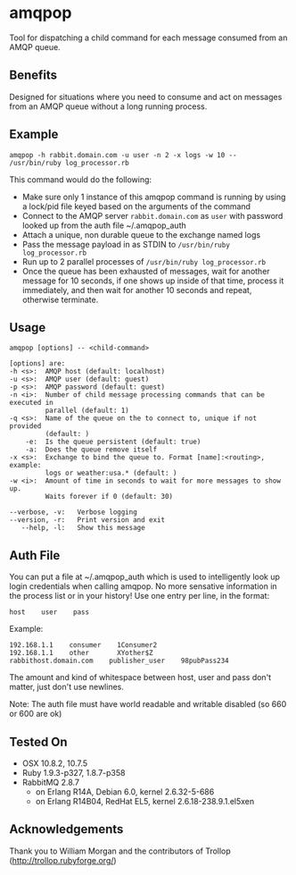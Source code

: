 amqpop
======

Tool for dispatching a child command for each message consumed from an AMQP
queue.


Benefits
--------

Designed for situations where you need to consume and act on messages from an
AMQP queue without a long running process.


Example
-------

    amqpop -h rabbit.domain.com -u user -n 2 -x logs -w 10 -- /usr/bin/ruby log_processor.rb

This command would do the following:

- Make sure only 1 instance of this amqpop command is running by using a
lock/pid file keyed based on the arguments of the command
- Connect to the AMQP server `rabbit.domain.com` as `user` with password looked
up from the auth file ~/.amqpop_auth
- Attach a unique, non durable queue to the exchange named logs
- Pass the message payload in as STDIN to `/usr/bin/ruby log_processor.rb`
- Run up to 2 parallel processes of `/usr/bin/ruby log_processor.rb`
- Once the queue has been exhausted of messages, wait for another message for 10
seconds, if one shows up inside of that time, process it immediately, and then
wait for another 10 seconds and repeat, otherwise terminate.


Usage
-----

    amqpop [options] -- <child-command>

    [options] are:
    -h <s>:  AMQP host (default: localhost)
    -u <s>:  AMQP user (default: guest)
    -p <s>:  AMQP password (default: guest)
    -n <i>:  Number of child message processing commands that can be executed in
             parallel (default: 1)
    -q <s>:  Name of the queue on the to connect to, unique if not provided
             (default: )
        -e:  Is the queue persistent (default: true)
        -a:  Does the queue remove itself
    -x <s>:  Exchange to bind the queue to. Format [name]:<routing>, example:
             logs or weather:usa.* (default: )
    -w <i>:  Amount of time in seconds to wait for more messages to show up.
             Waits forever if 0 (default: 30)

    --verbose, -v:   Verbose logging
    --version, -r:   Print version and exit
       --help, -l:   Show this message


Auth File
---------

You can put a file at ~/.amqpop_auth which is used to intelligently look up
login credentials when calling amqpop. No more sensative information in the
process list or in your history! Use one entry per line, in the format:

    host    user    pass

Example:

    192.168.1.1    consumer    1Consumer2
    192.168.1.1    other       XYother$Z
    rabbithost.domain.com    publisher_user    98pubPass234

The amount and kind of whitespace between host, user and pass don't matter, just
don't use newlines.

Note: The auth file must have world readable and writable disabled (so 660 or
600 are ok)


Tested On
---------
* OSX 10.8.2, 10.7.5
* Ruby 1.9.3-p327, 1.8.7-p358
* RabbitMQ 2.8.7
  * on Erlang R14A, Debian 6.0, kernel 2.6.32-5-686
  * on Erlang R14B04, RedHat EL5, kernel 2.6.18-238.9.1.el5xen


Acknowledgements
----------------

Thank you to William Morgan and the contributors of Trollop
(http://trollop.rubyforge.org/)

